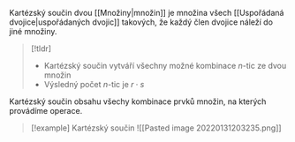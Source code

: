 Kartézský součin dvou [[Množiny|množin]] je množina všech [[Uspořádaná dvojice|uspořádaných dvojic]] takových, že každý člen dvojice náleží do jiné množiny.

>[!tldr]
>- Kartézský součin vytváří všechny možné kombinace $n$-tic ze dvou množin
>- Výsledný počet $n$-tic je $r\cdot{s}$

Kartézský součin obsahu všechy kombinace prvků množin, na kterých provádíme operace.

>[!example] Kartézský součin
>![[Pasted image 20220131203235.png]]